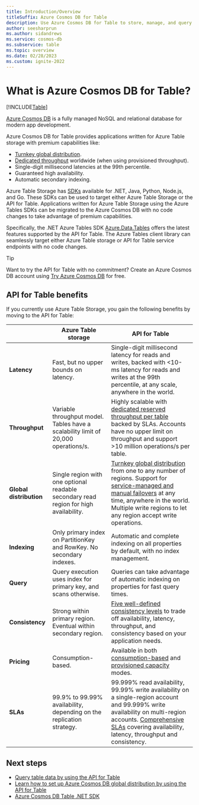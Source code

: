 ```yaml
---
title: Introduction/Overview
titleSuffix: Azure Cosmos DB for Table
description: Use Azure Cosmos DB for Table to store, manage, and query massive volumes of key-value typed NoSQL data.
author: seesharprun
ms.author: sidandrews
ms.service: cosmos-db
ms.subservice: table
ms.topic: overview
ms.date: 02/28/2023
ms.custom: ignite-2022
---
```


# What is Azure Cosmos DB for Table?

[!INCLUDE[Table](../includes/appliesto-table.md)]

[Azure Cosmos DB](../introduction.md) is a fully managed NoSQL and relational database for modern app development.

Azure Cosmos DB for Table provides applications written for Azure Table storage with premium capabilities like:

- [Turnkey global distribution](../distribute-data-globally.md).
- [Dedicated throughput](../partitioning-overview.md) worldwide (when using provisioned throughput).
- Single-digit millisecond latencies at the 99th percentile.
- Guaranteed high availability.
- Automatic secondary indexing.

Azure Table Storage has [SDKs](https://devblogs.microsoft.com/azure-sdk/announcing-the-new-azure-data-tables-libraries/) available for .NET, Java, Python, Node.js, and Go. These SDKs can be used to target either Azure Table Storage or the API for Table. Applications written for Azure Table Storage using the Azure Tables SDKs can be migrated to the Azure Cosmos DB with no code changes to take advantage of premium capabilities.

Specifically, the .NET Azure Tables SDK [Azure.Data.Tables](https://www.nuget.org/packages/Azure.Data.Tables/) offers the latest features supported by the API for Table. The Azure Tables client library can seamlessly target either Azure Table storage or API for Table service endpoints with no code changes.

> [!TIP]
> Want to try the API for Table with no commitment? Create an Azure Cosmos DB account using [Try Azure Cosmos DB](../try-free.md) for free.

## API for Table benefits

If you currently use Azure Table Storage, you gain the following benefits by moving to the API for Table:

| | Azure Table storage | API for Table |
| --- | --- | --- |
| **Latency** | Fast, but no upper bounds on latency. | Single-digit millisecond latency for reads and writes, backed with <10-ms latency for reads and writes at the 99th percentile, at any scale, anywhere in the world. |
| **Throughput** | Variable throughput model. Tables have a scalability limit of 20,000 operations/s. | Highly scalable with [dedicated reserved throughput per table](../request-units.md) backed by SLAs. Accounts have no upper limit on throughput and support >10 million operations/s per table. |
| **Global distribution** | Single region with one optional readable secondary read region for high availability. | [Turnkey global distribution](../distribute-data-globally.md) from one to any number of regions. Support for [service-managed and manual failovers](../high-availability.md) at any time, anywhere in the world. Multiple write regions to let any region accept write operations. |
| **Indexing** | Only primary index on PartitionKey and RowKey. No secondary indexes. | Automatic and complete indexing on all properties by default, with no index management. |
| **Query** | Query execution uses index for primary key, and scans otherwise. | Queries can take advantage of automatic indexing on properties for fast query times. |
| **Consistency** | Strong within primary region. Eventual within secondary region. | [Five well-defined consistency levels](../consistency-levels.md) to trade off availability, latency, throughput, and consistency based on your application needs. |
| **Pricing** | Consumption-based. | Available in both [consumption-based](../serverless.md) and [provisioned capacity](../set-throughput.md) modes. |
| **SLAs** | 99.9% to 99.99% availability, depending on the replication strategy. | 99.999% read availability, 99.99% write availability on a single-region account and 99.999% write availability on multi-region accounts. [Comprehensive SLAs](https://azure.microsoft.com/support/legal/sla/cosmos-db/) covering availability, latency, throughput and consistency. |

## Next steps

- [Query table data by using the API for Table](tutorial-query.md)
- [Learn how to set up Azure Cosmos DB global distribution by using the API for Table](tutorial-global-distribution.md)
- [Azure Cosmos DB Table .NET SDK](/dotnet/api/overview/azure/data.tables-readme)
